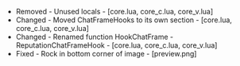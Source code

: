 - Removed - Unused locals - [core.lua, core_c.lua, core_v.lua]
- Changed - Moved ChatFrameHooks to its own section - [core.lua, core_c.lua, core_v.lua]
- Changed - Renamed function HookChatFrame - ReputationChatFrameHook - [core.lua, core_c.lua, core_v.lua]
- Fixed   - Rock in bottom corner of image - [preview.png]